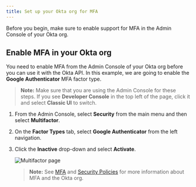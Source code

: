```yaml
---
title: Set up your Okta org for MFA
---
```


Before you begin, make sure to enable support for MFA in the Admin Console of your Okta org.

## Enable MFA in your Okta org

You need to enable MFA from the Admin Console of your Okta org before you can use it with the Okta API. In this example, we are going to enable the **Google Authenticator** MFA factor type.

> **Note:** Make sure that you are using the Admin Console for these steps. If you see **Developer Console** in the top left of the page, click it and select **Classic UI** to switch.

1. From the Admin Console, select **Security** from the main menu and then select **Multifactor**.
2. On the **Factor Types** tab, select **Google Authenticator** from the left navigation.
3. Click the **Inactive** drop-down and select **Activate**.

    ![Multifactor page](/img/multifactor.png "Multifactor page with Google Authenticator selected and an arrow pointing to it and the Inactive drop-down selected with an arrow pointing to it.")

    > **Note:** See [MFA](https://help.okta.com/en/prod/Content/Topics/Security/MFA.htm) and [Security Policies](https://help.okta.com/en/prod/Content/Topics/Security/Security_Policies.htm) for more information about MFA and the Okta org.

<NextSectionLink/>
